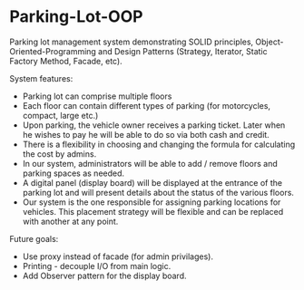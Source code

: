 # Parking-Lot-OOP
Parking lot management system demonstrating SOLID principles, Object-Oriented-Programming and Design Patterns (Strategy, Iterator, Static Factory Method, Facade, etc).

System features:
* Parking lot can comprise multiple floors
* Each floor can contain different types of parking (for motorcycles, compact, large etc.)
* Upon parking, the vehicle owner receives a parking ticket. Later when he wishes to pay he will be able to do so via both cash and credit.
* There is a flexibility in choosing and changing the formula for calculating the cost by admins.
* In our system, administrators will be able to add / remove floors and parking spaces as needed.
* A digital panel (display board) will be displayed at the entrance of the parking lot and will present details about the status of the various floors.
* Our system is the one responsible for assigning parking locations for vehicles. This placement strategy will be flexible and can be replaced with another at any point.

Future goals: 
* Use proxy instead of facade (for admin privilages).
* Printing - decouple I/O from main logic.
* Add Observer pattern for the display board.
